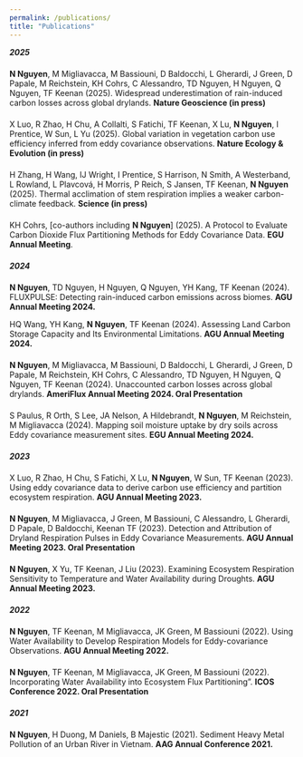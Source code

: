 ```yaml
---
permalink: /publications/
title: "Publications"
---
```


<p style="margin-bottom:1.5em; color::#007fff">
  <strong><em>2025</em></strong>
</p>

<p style="margin-bottom:1.5em; color::#007fff">
<strong>N Nguyen</strong>, M Migliavacca, M Bassiouni, D Baldocchi, L Gherardi, J Green, D Papale, M Reichstein, KH Cohrs, C Alessandro, TD Nguyen, H Nguyen, Q Nguyen, TF Keenan (2025). Widespread underestimation of rain-induced carbon losses across global drylands. <strong>Nature Geoscience (in press)</strong>
</p>

<p style="margin-bottom:1.5em; color::#007fff">
X Luo, R Zhao, H Chu, A Collalti, S Fatichi, TF Keenan, X Lu, <strong>N Nguyen</strong>, I Prentice, W Sun, L Yu (2025). Global variation in vegetation carbon use efficiency inferred from eddy covariance observations. <strong>Nature Ecology &amp; Evolution (in press)</strong>
</p>

<p style="margin-bottom:1.5em; color::#007fff">
H Zhang, H Wang, IJ Wright, I Prentice, S Harrison, N Smith, A Westerband, L Rowland, L Plavcová, H Morris, P Reich, S Jansen, TF Keenan, <strong>N Nguyen</strong> (2025). Thermal acclimation of stem respiration implies a weaker carbon-climate feedback. <strong>Science (in press)</strong>
</p>

<p style="margin-bottom:1.5em; color::#007fff">
KH Cohrs, [co-authors including <strong>N Nguyen</strong>] (2025). A Protocol to Evaluate Carbon Dioxide Flux Partitioning Methods for Eddy Covariance Data. <strong>EGU Annual Meeting</strong>.
</p>
  
<p style="margin-bottom:1.5em; color::#007fff">
  <strong><em>2024</em></strong>
</p>

<p style="margin-bottom:1.5em; color::#007fff">

<strong>N Nguyen</strong>, TD Nguyen, H Nguyen, Q Nguyen, YH Kang, TF Keenan (2024). FLUXPULSE: Detecting rain-induced carbon emissions across biomes. <strong>AGU Annual Meeting 2024.</strong>
</p>

<p style="margin-bottom:1.5em; color::#007fff">
HQ Wang, YH Kang, <strong>N Nguyen</strong>, TF Keenan (2024). Assessing Land Carbon Storage Capacity and Its Environmental Limitations. <strong>AGU Annual Meeting 2024.</strong>
</p>

<p style="margin-bottom:1.5em; color::#007fff">
<strong>N Nguyen</strong>, M Migliavacca, M Bassiouni, D Baldocchi, L Gherardi, J Green, D Papale, M Reichstein, KH Cohrs, C Alessandro, TD Nguyen, H Nguyen, Q Nguyen, TF Keenan (2024). Unaccounted carbon losses across global drylands. <strong>AmeriFlux Annual Meeting 2024. Oral Presentation</strong>
</p>

<p style="margin-bottom:1.5em; color::#007fff">
S Paulus, R Orth, S Lee, JA Nelson, A Hildebrandt, <strong>N Nguyen</strong>, M Reichstein, M Migliavacca (2024). Mapping soil moisture uptake by dry soils across Eddy covariance measurement sites. <strong>EGU Annual Meeting 2024.</strong>
</p>

<p style="margin-bottom:1.5em; color::#007fff">
  <strong><em>2023</em></strong>
</p>

<p style="margin-bottom:1.5em; color::#007fff">
X Luo, R Zhao, H Chu, S Fatichi, X Lu, <strong>N Nguyen</strong>, W Sun, TF Keenan (2023). Using eddy covariance data to derive carbon use efficiency and partition ecosystem respiration. <strong>AGU Annual Meeting 2023.</strong>
</p>

<p style="margin-bottom:1.5em; color::#007fff">
<strong>N Nguyen</strong>, M Migliavacca, J Green, M Bassiouni, C Alessandro, L Gherardi, D Papale, D Baldocchi, Keenan TF (2023). Detection and Attribution of Dryland Respiration Pulses in Eddy Covariance Measurements. <strong>AGU Annual Meeting 2023. Oral Presentation</strong>
</p>

<p style="margin-bottom:1.5em; color::#007fff">
<strong>N Nguyen</strong>, X Yu, TF Keenan, J Liu (2023). Examining Ecosystem Respiration Sensitivity to Temperature and Water Availability during Droughts. <strong>AGU Annual Meeting 2023.</strong>
</p>

<p style="margin-bottom:1.5em; color::#007fff">
  <strong><em>2022</em></strong>
</p>

<p style="margin-bottom:1.5em; color::#007fff">
<strong>N Nguyen</strong>, TF Keenan, M Migliavacca, JK Green, M Bassiouni (2022). Using Water Availability to Develop Respiration Models for Eddy-covariance Observations. <strong>AGU Annual Meeting 2022.</strong>
</p>

<p style="margin-bottom:1.5em; color::#007fff">
<strong>N Nguyen</strong>, TF Keenan, M Migliavacca, JK Green, M Bassiouni (2022). Incorporating Water Availability into Ecosystem Flux Partitioning”. <strong>ICOS Conference 2022. Oral Presentation</strong>
</p>

<p style="margin-bottom:1.5em; color::#007fff">
  <strong><em>2021</em></strong>
</p>

<p style="margin-bottom:1.5em; color::#007fff">
<strong>N Nguyen</strong>, H Duong, M Daniels, B Majestic (2021). Sediment Heavy Metal Pollution of an Urban River in Vietnam. <strong>AAG Annual Conference 2021.</strong>
